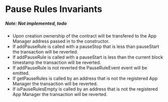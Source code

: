# Pause Rules Invariants

##### Note: Not implemented, todo
- Upon creation ownership of the contract will be transfered to the App Manager address passed in to the constructor.
- If addPauseRule is called with a pauseStop that is less than pauseStart the transaction will be reverted. 
- If addPauseRule is called with a pauseStart is less than the current block timestamp the transaction will be reverted.
- If addPauseRule is not reverted the PauseRuleEvent event will be emitted. 
- If getPauseRules is called by an address that is not the registered App Manager the transaction will be reverted. 
- If isPauseRulesEmpty is called by an address that is not the registered App Manager the transaction will be reverted.  